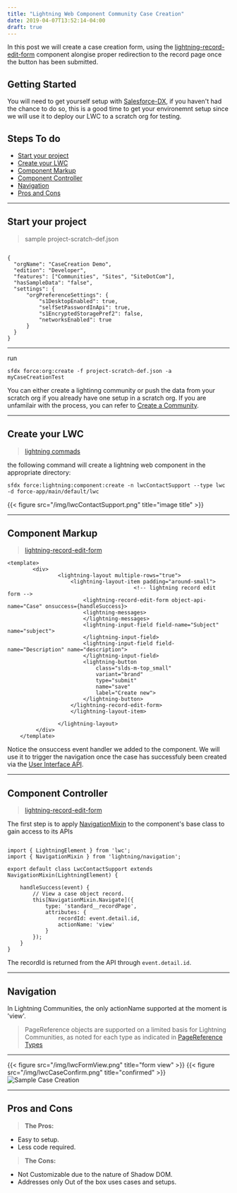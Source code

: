 ```yaml
---
title: "Lightning Web Component Community Case Creation"
date: 2019-04-07T13:52:14-04:00
draft: true
---
```


In this post we will create a case creation form, using the [lightning-record-edit-form](https://developer.salesforce.com/docs/component-library/bundle/lightning-record-edit-form/documentation) component alongise proper redirection to the record page once the button has been submitted.

## Getting Started

You will need to get yourself setup with [Salesforce-DX](https://trailhead.salesforce.com/en/content/learn/trails/sfdx_get_started), if you haven't had the chance to do so, this is a good time to get your environemnt setup since we will use it to deploy our LWC to a scratch org for testing.

## Steps To do 

- [Start your project](#Start-your-project)
- [Create your LWC](#create-your-lwc)
- [Component Markup](#component-markup)
- [Component Controller](#component-controller)
- [Navigation](#navigation)
- [Pros and Cons](#pros-and-cons)

---

## Start your project

> sample project-scratch-def.json
```

{
  "orgName": "CaseCreation Demo",
  "edition": "Developer",
  "features": ["Communities", "Sites", "SiteDotCom"],
  "hasSampleData": "false",
  "settings": {
      "orgPreferenceSettings": {
          "s1DesktopEnabled": true,
          "selfSetPasswordInApi": true,
          "s1EncryptedStoragePref2": false,
          "networksEnabled": true
      }
  }
} 
```

---
run 

```
sfdx force:org:create -f project-scratch-def.json -a myCaseCreationTest
```

You can either create a lightinng community or push the data from your scratch org if you already have one setup in a scratch org. If you are unfamilair with the process, you can refer to [Create a Community](https://trailhead.salesforce.com/en/content/learn/projects/communities_theme_layout/create_community_theme).

---

## Create your LWC

> [lightning commads](https://developer.salesforce.com/docs/atlas.en-us.sfdx_cli_reference.meta/sfdx_cli_reference/cli_reference_force_lightning.htm)

the following command will create a lightning web component in the appropriate directory:

```
sfdx force:lightning:component:create -n lwcContactSupport --type lwc -d force-app/main/default/lwc
```

{{< figure src="/img/lwcContactSupport.png" title="image title" >}}

---
## Component Markup
> [lightning-record-edit-form](https://developer.salesforce.com/docs/component-library/bundle/lightning-record-edit-form)


```
<template>
        <div>
                <lightning-layout multiple-rows="true">
                    <lightning-layout-item padding="around-small">
										<!-- lightning record edit form -->
                        <lightning-record-edit-form object-api-name="Case" onsuccess={handleSuccess}>
                        <lightning-messages>
                        </lightning-messages>
                        <lightning-input-field field-name="Subject" name="subject">
                        </lightning-input-field>
                        <lightning-input-field field-name="Description" name="description">
                        </lightning-input-field>
                        <lightning-button
                            class="slds-m-top_small"
                            variant="brand"
                            type="submit"
                            name="save"
                            label="Create new">
                        </lightning-button>
                    </lightning-record-edit-form>
                    </lightning-layout-item>
                    
                </lightning-layout>
         </div>
    </template>

```
				
Notice the onsuccess event handler we added to the component. We will use it to trigger the navigation once the case has successfuly been created via the [User Interface API](https://developer.salesforce.com/docs/atlas.en-us.uiapi.meta/uiapi/ui_api_get_started_supported_objects.htm).

---

## Component Controller
> [lightning-record-edit-form](https://developer.salesforce.com/docs/component-library/bundle/lightning-record-edit-form)

The first step is to apply [NavigationMixin](https://developer.salesforce.com/docs/component-library/bundle/lightning-navigation/documentation) to the component's base class to gain access to its APIs

```
		
import { LightningElement } from 'lwc';
import { NavigationMixin } from 'lightning/navigation';

export default class LwcContactSupport extends NavigationMixin(LightningElement) {
    
    handleSuccess(event) {
        // View a case object record.
        this[NavigationMixin.Navigate]({
            type: 'standard__recordPage',
            attributes: {
                recordId: event.detail.id,
                actionName: 'view'
            }
        });
    }
}

```
		
The recordId is returned from the API through `event.detail.id`.

---

## Navigation

In Lightning Communities, the only actionName supported at the moment is 'view'.
> PageReference objects are supported on a limited basis for Lightning Communities, as noted for each type
> as indicated in [PageReference Types](https://developer.salesforce.com/docs/component-library/documentation/lwc/lwc.use_page_reference_definitions)

---
{{< figure src="/img/lwcFormView.png" title="form view" >}}
{{< figure src="/img/lwcCaseConfirm.png" title="confirmed" >}}
![Sample Case Creation](http://g.recordit.co/AqIhWL5cX3.gif)

---

## Pros and Cons

>__The Pros:__

- Easy to setup.
- Less code required.

>__The Cons:__

- Not Customizable due to the nature of Shadow DOM.
- Addresses only Out of the box uses cases and setups.